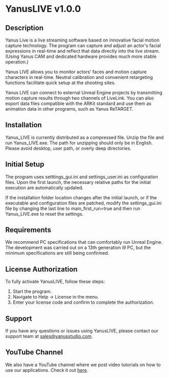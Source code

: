 # YanusLIVE v1.0.0

## Description
Yanus Live is a live streaming software based on innovative facial motion capture technology. The program can capture and adjust an actor's facial expressions in real-time and reflect that data directly into the live stream. (Using Yanus CAM and dedicated hardware provides much more stable operation.)

Yanus LIVE allows you to monitor actors' faces and motion capture characters in real-time.
Neutral calibration and convenient retargeting functions facilitate quick setup at the shooting sites.

Yanus LIVE can connect to external Unreal Engine projects by transmitting motion capture results through two channels of LiveLink.
You can also export data files compatible with the ARKit standard and use them as animation data in other programs, such as Yanus ReTARGET.

## Installation
Yanus_LIVE is currently distributed as a compressed file.
Unzip the file and run Yanus_LIVE.exe. The path for unzipping should only be in English. 
Please avoid desktop, user path, or overly deep directories.


## Initial Setup
The program uses setttings_gui.ini and settings_user.ini as configuration files.
Upon the first launch, the necessary relative paths for the initial execution are automatically updated.

If the installation folder location changes after the initial launch, or if the executable and configuration files are patched, modify the settings_gui.ini file by changing the last line to main_first_run=true and then run Yanus_LIVE.exe to reset the settings.

## Requirements
We recommend PC specifications that can comfortably run Unreal Engine. 
The development was carried out on a 13th generation i9 PC, 
but the minimum specifications are still being confirmed.

## License Authorization
To fully activate YanusLIVE, follow these steps:
1. Start the program.
2. Navigate to Help -> License in the menu.
3. Enter your license code and confirm to complete the authorization.

## Support
If you have any questions or issues using YanusLIVE, please contact our support team at [sales@yanusstudio.com](mailto:sales@yanusstudio.com).

## YouTube Channel
We also have a YouTube channel where we post video tutorials on how to use our applications. Check it out [here](https://www.youtube.com/channel/UCeoNRe0n2eq7w97H2VIBpPQ).
